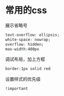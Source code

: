 # 常用的css

展示省略号

```css
text-overflow: ellipsis;
white-space: nowrap;
overflow: hidden;
max-width:480px
```

调试布局，加上方框

```css
border:1px solid red
```

设置样式的优先级

```css
!important
```